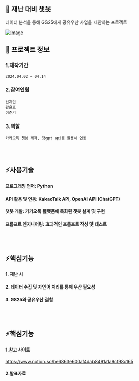 

<!--## Hi there 👋
**jiminnnnnn/jiminnnnnn** is a ✨ _special_ ✨ repository because its `README.md` (this file) appears on your GitHub profile.

Here are some ideas to get you started:

- 🔭 I’m currently working on ...
- 🌱 I’m currently learning ...
- 👯 I’m looking to collaborate on ...
- 🤔 I’m looking for help with ...
- 💬 Ask me about ...
- 📫 How to reach me: ...
- 😄 Pronouns: ...
- ⚡ Fun fact: ...
-->


## 👋 재난 대비 챗봇
데이터 분석을 통해 GS25에게 공유우산 사업을 제안하는 프로젝트
<br/>

[![image](https://github.com/user-attachments/assets/548dee7d-9c6a-4b8a-b15a-1b769fe2ff53)](<https://github.com/jiminnnnnn/PJ.kchat>)
<br/>

## 🌱 프로젝트 정보
### 1.제작기간
	2024.04.02 ~ 04.14
### 2.참여인원
	신지민
 	황윤호
  	이준기
### 3.역할
	카카오톡 챗봇 제작, 챗gpt api를 활용해 연동
<br/>
<br/>

## ⚡사용기술
#### 프로그래밍 언어: Python 
#### API 활용 및 연동: KakaoTalk API, OpenAI API (ChatGPT) 
#### 챗봇 개발: 카카오톡 플랫폼에 특화된 챗봇 설계 및 구현 
#### 프롬프트 엔지니어링: 효과적인 프롬프트 작성 및 테스트
<br/>
<br/>

## ⚡핵심기능
#### 	1. 재난 시 
#### 	2. 데이터 수집 및 자연어 처리를 통해 우산 필요성
####  	3. GS25와 공유우산 결합
<br/>
<br/>

## ⚡핵심기능
#### 	1.참고 사이트
<https://www.notion.so/be6863e600af4dab8491a1a9cf98c165>
#### 	2.발표자료
 
